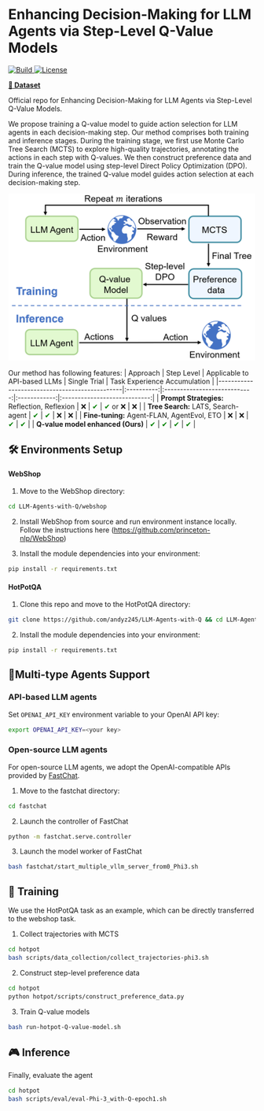 # Enhancing Decision-Making for LLM Agents via Step-Level Q-Value Models

<p>
    <a href="https://www.python.org/">
        <img alt="Build" src="https://img.shields.io/badge/Python-3.9+-1f425f.svg?color=purple">
    </a>
    <a href="https://copyright.illinois.edu/">
        <img alt="License" src="https://img.shields.io/badge/License-MIT-blue">
    </a>
</p>

[**🤗 Dataset**]() 


Official repo for Enhancing Decision-Making for LLM Agents via Step-Level Q-Value Models.

We propose training a Q-value model to guide action selection for LLM agents in each decision-making step.
Our method comprises both training and inference stages. During the training stage, we first use Monte Carlo Tree Search (MCTS) to explore high-quality trajectories, annotating the actions in each step with Q-values. We then construct preference data and train the Q-value model using step-level Direct Policy Optimization (DPO). During inference, the trained Q-value model guides action selection at each decision-making step.


<p align="center">
<img src=assets/architecture.png width=700/>
</p>




Our method has following features:
| Approach                                      | Step Level | Applicable to API-based LLMs | Single Trial | Task Experience Accumulation |
|-----------------------------------------------|:----------:|:----------------------------:|:------------:|:----------------------------:|
| **Prompt Strategies:** Reflection, Reflexion  | ❌         | <span style="color:green;">✔</span> | <span style="color:green;">✔</span> or ❌ | ❌ |
| **Tree Search:** LATS, Search-agent           | <span style="color:green;">✔</span> | <span style="color:green;">✔</span> | ❌ | ❌ |
| **Fine-tuning:** Agent-FLAN, AgentEvol, ETO   | ❌         | ❌                            | <span style="color:green;">✔</span> | <span style="color:green;">✔</span> |
| **Q-value model enhanced (Ours)**             | <span style="color:green;">✔</span> | <span style="color:green;">✔</span> | <span style="color:green;">✔</span> | <span style="color:green;">✔</span> |






## 🛠️ Environments Setup
#### WebShop


1. Move to the WebShop directory:
```bash
cd LLM-Agents-with-Q/webshop
```

2. Install WebShop from source and run environment instance locally. Follow the instructions here (https://github.com/princeton-nlp/WebShop)

3. Install the module dependencies into your environment:
```bash
pip install -r requirements.txt
```
#### HotPotQA

1. Clone this repo and move to the HotPotQA directory:
```bash
git clone https://github.com/andyz245/LLM-Agents-with-Q && cd LLM-Agents-with-Q/hotpot
```

2. Install the module dependencies into your environment:
```bash
pip install -r requirements.txt
```



## 🎎Multi-type Agents Support
### API-based LLM agents
Set `OPENAI_API_KEY` environment variable to your OpenAI API key:
```bash
export OPENAI_API_KEY=<your key>
```


### Open-source LLM agents
For open-source LLM agents, we adopt the OpenAI-compatible APIs provided by [FastChat](https://github.com/lm-sys/FastChat).

1. Move to the fastchat directory:
```bash
cd fastchat
```

2. Launch the controller of FastChat
```bash
python -m fastchat.serve.controller
```

3. Launch the model worker of FastChat
```bash
bash fastchat/start_multiple_vllm_server_from0_Phi3.sh
```










## 🚀 Training
We use the HotPotQA task as an example, which can be directly transferred to the webshop task.
1. Collect trajectories with MCTS

```bash
cd hotpot
bash scripts/data_collection/collect_trajectories-phi3.sh
```


2. Construct step-level preference data

```bash
cd hotpot
python hotpot/scripts/construct_preference_data.py
```

3. Train Q-value models

```bash
bash run-hotpot-Q-value-model.sh
```


## 🎮 Inference



Finally, evaluate the agent
```bash
cd hotpot
bash scripts/eval/eval-Phi-3_with-Q-epoch1.sh
```

